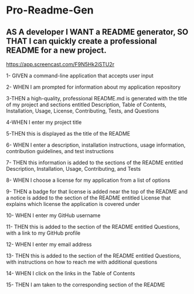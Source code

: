 # Pro-Readme-Gen

## AS A developer I WANT a README generator, SO THAT I can quickly create a professional README for a new project.

https://app.screencast.com/F9N5Hk2iSTU2r

1- GIVEN a command-line application that accepts user input

2- WHEN I am prompted for information about my application repository

3-THEN a high-quality, professional README.md is generated with the title of my project and sections entitled Description, Table of Contents, Installation, Usage, License, Contributing, Tests, and Questions

4-WHEN I enter my project title

5-THEN this is displayed as the title of the README

6- WHEN I enter a description, installation instructions, usage information, contribution guidelines, and test instructions

7- THEN this information is added to the sections of the README entitled Description, Installation, Usage, Contributing, and Tests

8- WHEN I choose a license for my application from a list of options

9- THEN a badge for that license is added near the top of the README and a notice is added to the section of the README entitled License that explains which license the application is covered under

10- WHEN I enter my GitHub username

11- THEN this is added to the section of the README entitled Questions, with a link to my GitHub profile

12- WHEN I enter my email address

13- THEN this is added to the section of the README entitled Questions, with instructions on how to reach me with additional questions

14- WHEN I click on the links in the Table of Contents

15- THEN I am taken to the corresponding section of the README





